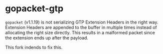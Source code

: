 # gopacket-gtp
`gopacket` (v1.1.19) is not serializing GTP Extension Headers in the right way.
Extension Headers are appended to the buffer in multiple times instead of allocating the right size directly.
This results in a malformed packet since the extension ends up after the payload.

This fork indends to fix this.
